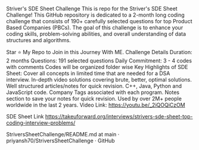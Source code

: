 Striver's SDE Sheet Challenge
This is repo for the Striver's SDE Sheet Challenge! This GitHub repository is dedicated to a 2-month long coding challenge that consists of 190+ carefully selected questions for top Product Based Companies (PBCs). The goal of this challenge is to enhance your coding skills, problem-solving abilities, and overall understanding of data structures and algorithms.

Star ⭐ My Repo to Join in this Journey With ME.
Challenge Details
Duration: 2 months
Questions: 191 selected questions
Daily Commitment: 3 - 4 codes with comments
Codes will be organized folder wise
Key Highlights of SDE Sheet:
Cover all concepts in limited time that are needed for a DSA interview.
In-depth video solutions covering brute, better, optimal solutions.
Well structured articles/notes for quick revision.
C++, Java, Python and JavaScript code.
Company Tags associated with each program.
Notes section to save your notes for quick revision.
Used by over 2M+ people worldwide in the last 2 years.
Video Link:
https://youtu.be/_2iQOQiCzOM

SDE Sheet Link
https://takeuforward.org/interviews/strivers-sde-sheet-top-coding-interview-problems/

StriversSheetChallenge/README.md at main · priyansh70/StriversSheetChallenge · GitHub 
